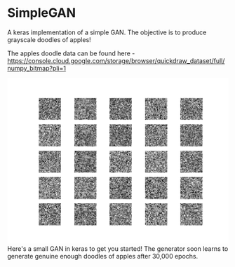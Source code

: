 
# SimpleGAN
A keras implementation of a simple GAN. The objective is to produce grayscale doodles of apples!

The apples doodle data can be found here - https://console.cloud.google.com/storage/browser/quickdraw_dataset/full/numpy_bitmap?pli=1

![alt text](mnist_0.png)
Here's a small GAN in keras to get you started! The generator soon learns to generate genuine enough doodles of apples after 30,000 epochs.
